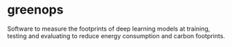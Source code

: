 # greenops
Software to measure the footprints of deep learning models at training, testing and evaluating to reduce energy consumption and carbon footprints.
